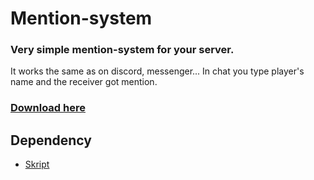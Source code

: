 # Mention-system
### Very simple mention-system for your server.
It works the same as on discord, messenger... In chat you type player's name and the receiver got mention. 
### [Download here](https://github.com/NODUF/mention-system/releases)

## Dependency
- [Skript](https://github.com/SkriptLang/Skript/releases)

